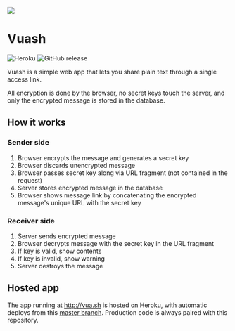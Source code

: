 ![](https://cloud.githubusercontent.com/assets/62244/17832954/31b0879c-66e7-11e6-88e5-e9ed495007ab.png)

# Vuash

![Heroku](https://heroku-badge.herokuapp.com/?app=vuash&style=flat)
![GitHub release](https://img.shields.io/github/release/current/vuash.svg)

Vuash is a simple web app that lets you share plain text through a single access link.

All encryption is done by the browser, no secret keys touch the server, and only the encrypted message is stored in the database.


## How it works


### Sender side

1. Browser encrypts the message and generates a secret key
2. Browser discards unencrypted message
3. Browser passes secret key along via URL fragment (not contained in the request)
4. Server stores encrypted message in the database
5. Browser shows message link by concatenating the encrypted message's unique URL with the secret key


### Receiver side

1. Server sends encrypted message
2. Browser decrypts message with the secret key in the URL fragment
3. If key is valid, show contents
4. If key is invalid, show warning
5. Server destroys the message


## Hosted app

The app running at http://vua.sh is hosted on Heroku, with automatic deploys from this [master branch](https://github.com/current/vuash/tree/master/). Production code is always paired with this repository.
